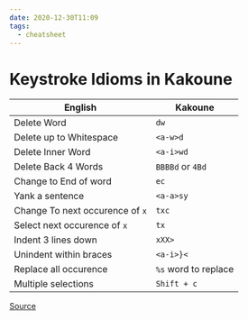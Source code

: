 ```yaml
---
date: 2020-12-30T11:09
tags:
  - cheatsheet
---
```


Keystroke Idioms in Kakoune
===========================

| English                         | Kakoune              |
|---------------------------------|----------------------|
| Delete Word                     | `dw`                 |
| Delete up to Whitespace         | `<a-w>d`             |
| Delete Inner Word               | `<a-i>wd`            |
| Delete Back 4 Words             | `BBBBd` or `4Bd`     |
| Change to End of word           | `ec`                 |
| Yank a sentence                 | `<a-a>sy`            |
| Change To next occurence of `x` | `txc`                |
| Select next occurence of `x`    | `tx`                 |
| Indent 3 lines down             | `xXX>`               |
| Unindent within braces          | `<a-i>}<`            |
| Replace all occurence           | `%s` word to replace |
| Multiple selections             | `Shift + c`          |

[Source](https://cosine.blue/2019-09-06-kakoune.html)

